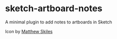 # sketch-artboard-notes
A minimal plugin to add notes to artboards in Sketch

Icon by [Matthew Skiles](https://twitter.com/matthewskiles)
